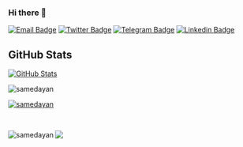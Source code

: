 ### Hi there 👋 

[![Email Badge](https://img.shields.io/badge/-SamedAyan-1ca0f1?style=flat-square&logo=mail.ru&logoColor=white&link=mailto:samedayan@yandex.com)](mailto:samedayan@yandex.com) [![Twitter Badge](https://img.shields.io/badge/-Twitter-1ca0f1?style=flat-square&logo=twitter&logoColor=white&link=https://twitter.com/samedayan)](https://twitter.com/samedayan) [![Telegram Badge](https://img.shields.io/badge/-SamedAyan-blue?style=flat-square&logo=Telegram&logoColor=white&link=https://t.me/samedayan)](https://t.me/samedayan) [![Linkedin Badge](https://img.shields.io/badge/-SamedAyan-blue?style=flat-square&logo=Linkedin&logoColor=white&link=https://www.linkedin.com/in/samedayan/)](https://www.linkedin.com/in/samedayan/)

## GitHub Stats

[![GitHub Stats](https://github-readme-stats.vercel.app/api?username=samedayan&&show_icons=true)](https://github.com/samedayan)
<p><img align="center" src="https://github-readme-streak-stats.herokuapp.com/?user=samedayan&" alt="samedayan" /></p>


<p align="left"> <a href="https://github.com/ryo-ma/github-profile-trophy"><img src="https://github-profile-trophy.vercel.app/?username=samedayan" alt="samedayan" /></a> </p>

<br/>

<p><img align="left" src="https://github-readme-stats.vercel.app/api/top-langs?username=samedayan&show_icons=true&locale=en&layout=compact" alt="samedayan" /></p>

![](https://komarev.com/ghpvc/?username=your-github-username&style=flat-square)
